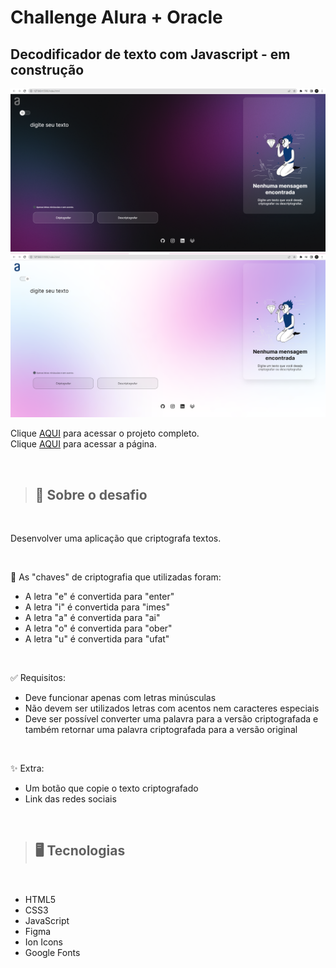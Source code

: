 # Challenge Alura + Oracle
## Decodificador de texto com Javascript - em construção

<img src="./imgs/preview_dark_mode.png" width=550>
<img src="./imgs/preview_light_mode.png" width=550>

Clique [AQUI](https://github.com/thiagofeldner/Decodificador-de-Texto) para acessar o projeto completo.
<br>
Clique [AQUI](https://thiagofeldner.github.io/Decodificador-de-Texto/) para acessar a página.

<br>

> ## 📝 Sobre o desafio
<br>

Desenvolver uma aplicação que criptografa textos.

<br>

🔑 As "chaves" de criptografia que utilizadas foram:
- A letra "e" é convertida para "enter"
- A letra "i" é convertida para "imes"
- A letra "a" é convertida para "ai"
- A letra "o" é convertida para "ober"
- A letra "u" é convertida para "ufat"

<br>

✅ Requisitos:

- Deve funcionar apenas com letras minúsculas
- Não devem ser utilizados letras com acentos nem caracteres especiais
- Deve ser possível converter uma palavra para a versão criptografada e também retornar uma palavra criptografada para a versão original

<br>

✨ Extra:
- Um botão que copie o texto criptografado
- Link das redes sociais

<br>

> ## 🖥️ Tecnologias
<br>

- HTML5
- CSS3
- JavaScript
- Figma
- Ion Icons
- Google Fonts
